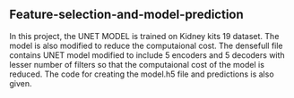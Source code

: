 Feature-selection-and-model-prediction
------------------------------------------------
In this project, the UNET MODEL is trained on Kidney kits 19 dataset. The model is also modified to reduce the computaional cost. The densefull file contains UNET model modified to include 5 encoders and 5 decoders with lesser number of filters so that the computaional cost of the model is reduced.
The code for creating the model.h5 file and predictions is also given.

